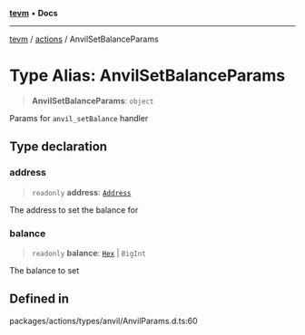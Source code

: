 [**tevm**](../../README.md) • **Docs**

***

[tevm](../../modules.md) / [actions](../README.md) / AnvilSetBalanceParams

# Type Alias: AnvilSetBalanceParams

> **AnvilSetBalanceParams**: `object`

Params for `anvil_setBalance` handler

## Type declaration

### address

> `readonly` **address**: [`Address`](Address.md)

The address to set the balance for

### balance

> `readonly` **balance**: [`Hex`](Hex.md) \| `BigInt`

The balance to set

## Defined in

packages/actions/types/anvil/AnvilParams.d.ts:60
